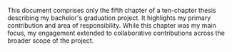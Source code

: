 This document comprises only the fifth chapter of a ten-chapter thesis describing my bachelor's graduation project. It highlights my primary contribution and area of responsibility. While this chapter was my main focus, my engagement extended to collaborative contributions across the broader scope of the project.
